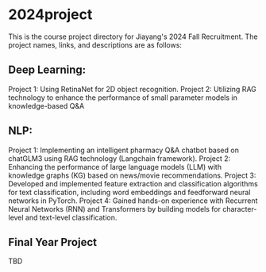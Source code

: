 # 2024project

This is the course project directory for Jiayang's 2024 Fall Recruitment. The project names, links, and descriptions are as follows:

## Deep Learning:
Project 1: Using RetinaNet for 2D object recognition. 
Project 2: Utilizing RAG technology to enhance the performance of small parameter models in knowledge-based Q&A


## NLP:
Project 1: Implementing an intelligent pharmacy Q&A chatbot based on chatGLM3 using RAG technology (Langchain framework).
Project 2: Enhancing the performance of large language models (LLM) with knowledge graphs (KG) based on news/movie recommendations.
Project 3: Developed and implemented feature extraction and classification algorithms for text classification, including word embeddings and feedforward neural networks in PyTorch. 
Project 4: Gained hands-on experience with Recurrent Neural Networks (RNN) and Transformers by building models for character-level and text-level classification.

## Final Year Project

TBD

